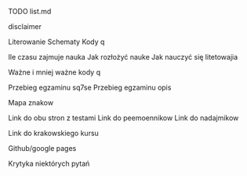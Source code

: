 TODO list.md


disclaimer

Literowanie
Schematy
Kody q

Ile czasu zajmuje nauka
Jak rozłożyć nauke
Jak nauczyć się litetowajia

Ważne i mniej ważne kody q 

Przebieg egzaminu sq7se
Przebieg egzaminu opis

Mapa znakow

Link do obu stron z testami
Link do peemoennikow
Link do nadajmikow




Link do krakowskiego kursu 


Github/google pages

Krytyka niektórych pytań 